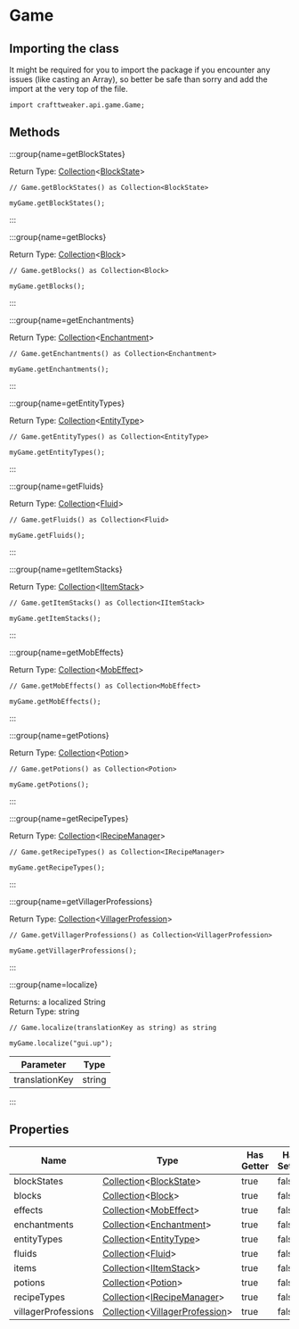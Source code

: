 # Game

## Importing the class

It might be required for you to import the package if you encounter any issues (like casting an Array), so better be safe than sorry and add the import at the very top of the file.
```zenscript
import crafttweaker.api.game.Game;
```


## Methods

:::group{name=getBlockStates}

Return Type: [Collection](/vanilla/api/util/collection/Collection)&lt;[BlockState](/vanilla/api/block/BlockState)&gt;

```zenscript
// Game.getBlockStates() as Collection<BlockState>

myGame.getBlockStates();
```

:::

:::group{name=getBlocks}

Return Type: [Collection](/vanilla/api/util/collection/Collection)&lt;[Block](/vanilla/api/block/Block)&gt;

```zenscript
// Game.getBlocks() as Collection<Block>

myGame.getBlocks();
```

:::

:::group{name=getEnchantments}

Return Type: [Collection](/vanilla/api/util/collection/Collection)&lt;[Enchantment](/vanilla/api/item/enchantment/Enchantment)&gt;

```zenscript
// Game.getEnchantments() as Collection<Enchantment>

myGame.getEnchantments();
```

:::

:::group{name=getEntityTypes}

Return Type: [Collection](/vanilla/api/util/collection/Collection)&lt;[EntityType](/vanilla/api/entity/EntityType)&gt;

```zenscript
// Game.getEntityTypes() as Collection<EntityType>

myGame.getEntityTypes();
```

:::

:::group{name=getFluids}

Return Type: [Collection](/vanilla/api/util/collection/Collection)&lt;[Fluid](/vanilla/api/fluid/Fluid)&gt;

```zenscript
// Game.getFluids() as Collection<Fluid>

myGame.getFluids();
```

:::

:::group{name=getItemStacks}

Return Type: [Collection](/vanilla/api/util/collection/Collection)&lt;[IItemStack](/vanilla/api/item/IItemStack)&gt;

```zenscript
// Game.getItemStacks() as Collection<IItemStack>

myGame.getItemStacks();
```

:::

:::group{name=getMobEffects}

Return Type: [Collection](/vanilla/api/util/collection/Collection)&lt;[MobEffect](/vanilla/api/entity/effect/MobEffect)&gt;

```zenscript
// Game.getMobEffects() as Collection<MobEffect>

myGame.getMobEffects();
```

:::

:::group{name=getPotions}

Return Type: [Collection](/vanilla/api/util/collection/Collection)&lt;[Potion](/vanilla/api/item/alchemy/Potion)&gt;

```zenscript
// Game.getPotions() as Collection<Potion>

myGame.getPotions();
```

:::

:::group{name=getRecipeTypes}

Return Type: [Collection](/vanilla/api/util/collection/Collection)&lt;[IRecipeManager](/vanilla/api/recipe/manager/IRecipeManager)&gt;

```zenscript
// Game.getRecipeTypes() as Collection<IRecipeManager>

myGame.getRecipeTypes();
```

:::

:::group{name=getVillagerProfessions}

Return Type: [Collection](/vanilla/api/util/collection/Collection)&lt;[VillagerProfession](/vanilla/api/villager/VillagerProfession)&gt;

```zenscript
// Game.getVillagerProfessions() as Collection<VillagerProfession>

myGame.getVillagerProfessions();
```

:::

:::group{name=localize}



Returns: a localized String  
Return Type: string

```zenscript
// Game.localize(translationKey as string) as string

myGame.localize("gui.up");
```

|   Parameter    |  Type  |
|----------------|--------|
| translationKey | string |


:::


## Properties

|        Name         |                                                            Type                                                             | Has Getter | Has Setter |
|---------------------|-----------------------------------------------------------------------------------------------------------------------------|------------|------------|
| blockStates         | [Collection](/vanilla/api/util/collection/Collection)&lt;[BlockState](/vanilla/api/block/BlockState)&gt;                    | true       | false      |
| blocks              | [Collection](/vanilla/api/util/collection/Collection)&lt;[Block](/vanilla/api/block/Block)&gt;                              | true       | false      |
| effects             | [Collection](/vanilla/api/util/collection/Collection)&lt;[MobEffect](/vanilla/api/entity/effect/MobEffect)&gt;              | true       | false      |
| enchantments        | [Collection](/vanilla/api/util/collection/Collection)&lt;[Enchantment](/vanilla/api/item/enchantment/Enchantment)&gt;       | true       | false      |
| entityTypes         | [Collection](/vanilla/api/util/collection/Collection)&lt;[EntityType](/vanilla/api/entity/EntityType)&gt;                   | true       | false      |
| fluids              | [Collection](/vanilla/api/util/collection/Collection)&lt;[Fluid](/vanilla/api/fluid/Fluid)&gt;                              | true       | false      |
| items               | [Collection](/vanilla/api/util/collection/Collection)&lt;[IItemStack](/vanilla/api/item/IItemStack)&gt;                     | true       | false      |
| potions             | [Collection](/vanilla/api/util/collection/Collection)&lt;[Potion](/vanilla/api/item/alchemy/Potion)&gt;                     | true       | false      |
| recipeTypes         | [Collection](/vanilla/api/util/collection/Collection)&lt;[IRecipeManager](/vanilla/api/recipe/manager/IRecipeManager)&gt;   | true       | false      |
| villagerProfessions | [Collection](/vanilla/api/util/collection/Collection)&lt;[VillagerProfession](/vanilla/api/villager/VillagerProfession)&gt; | true       | false      |

